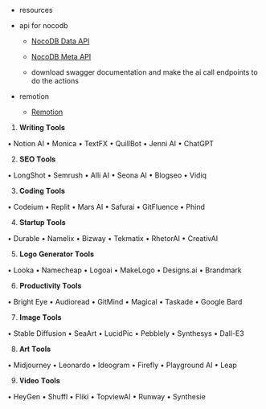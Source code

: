 - resources
- api for nocodb
    - [NocoDB Data API](https://data-apis-v2.nocodb.com/#tag/Table-Records)
    - [NocoDB Meta API](https://meta-apis-v2.nocodb.com/)

    - download swagger documentation and make the ai call endpoints to do the actions

- remotion
    - [Remotion](https://www.remotion.dev/)



1. 𝐖𝐫𝐢𝐭𝐢𝐧𝐠 𝐓𝐨𝐨𝐥𝐬

• Notion AI
• Monica
• TextFX
• QuillBot
• Jenni AI
• ChatGPT

2. 𝐒𝐄𝐎 𝐓𝐨𝐨𝐥𝐬

• LongShot
• Semrush
• Alli AI
• Seona AI
• Blogseo
• Vidiq

3. 𝐂𝐨𝐝𝐢𝐧𝐠 𝐓𝐨𝐨𝐥𝐬

• Codeium
• Replit
• Mars AI
• Safurai
• GitFluence
• Phind

4. 𝐒𝐭𝐚𝐫𝐭𝐮𝐩 𝐓𝐨𝐨𝐥𝐬

• Durable
• Namelix
• Bizway
• Tekmatix
• RhetorAI
• CreativAI

5. 𝐋𝐨𝐠𝐨 𝐆𝐞𝐧𝐞𝐫𝐚𝐭𝐨𝐫 𝐓𝐨𝐨𝐥𝐬

• Looka
• Namecheap
• Logoai
• MakeLogo
• Designs.ai
• Brandmark

6. 𝐏𝐫𝐨𝐝𝐮𝐜𝐭𝐢𝐯𝐢𝐭𝐲 𝐓𝐨𝐨𝐥𝐬

• Bright Eye
• Audioread
• GitMind
• Magical
• Taskade
• Google Bard

7. 𝐈𝐦𝐚𝐠𝐞 𝐓𝐨𝐨𝐥𝐬

• Stable Diffusion
• SeaArt
• LucidPic
• Pebblely
• Synthesys
• Dall-E3

8. 𝐀𝐫𝐭 𝐓𝐨𝐨𝐥𝐬

• Midjourney
• Leonardo
• Ideogram
• Firefly
• Playground AI
• Leap

9. 𝐕𝐢𝐝𝐞𝐨 𝐓𝐨𝐨𝐥𝐬

• HeyGen
• Shuffl
• Fliki
• TopviewAI
• Runway
• Synthesie
